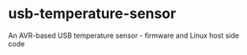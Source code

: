 usb-temperature-sensor
======================

An AVR-based USB temperature sensor - firmware and Linux host side code